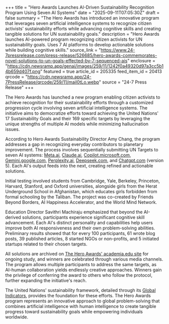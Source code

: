 +++
title = "Hero Awards Launches AI-Driven Sustainability Recognition Program Using Seven AI Systems"
date = "2025-09-11T07:05:30Z"
draft = false
summary = "The Hero Awards has introduced an innovative program that leverages seven artificial intelligence systems to recognize citizen activists' sustainability efforts while advancing cognitive skills and creating tangible solutions for UN sustainability goals."
description = "Hero Awards launches AI-powered program recognizing citizen activists for UN sustainability goals. Uses 7 AI platforms to develop actionable solutions while building cognitive skills."
source_link = "https://www.24-7pressrelease.com/press-release/526685/hero-awards-commemorates-novel-solutions-to-un-goals-effected-by-7-sequenced-ais"
enclosure = "https://cdn.newsramp.app/genai/images/259/11/1242f0a49320d97a3cc5b14b659d407f.png"
featured = true
article_id = 205335
feed_item_id = 20413
qrcode = "https://cdn.newsramp.app/24-7PressRelease/qrcode/259/11/mail0tLo.webp"
source = "24-7 Press Release"
+++

<p>The Hero Awards has launched a new program enabling citizen activists to achieve recognition for their sustainability efforts through a customized progression cycle involving seven artificial intelligence systems. The initiative aims to democratize efforts toward achieving the United Nations' 17 Sustainability Goals and their 169 specific targets by leveraging the unique strengths of multiple AI models while minimizing hallucination issues.</p><p>According to Hero Awards Sustainability Director Amy Chang, the program addresses a gap in recognizing everyday contributors to planetary improvement. The process involves sequentially submitting UN Targets to seven AI systems: <a href="https://meta.ai" rel="nofollow" target="_blank">Meta.ai</a>, <a href="https://claude.ai" rel="nofollow" target="_blank">Claude.ai</a>, <a href="https://copilot.microsoft.com" rel="nofollow" target="_blank">Copilot.microsoft.com</a>, <a href="https://gemini.google.com" rel="nofollow" target="_blank">Gemini.google.com</a>, <a href="https://perplexity.ai" rel="nofollow" target="_blank">Perplexity.ai</a>, <a href="https://deepseek.com" rel="nofollow" target="_blank">Deepseek.com</a>, and <a href="https://chatgpt.com" rel="nofollow" target="_blank">Chatgpt.com</a> (version 5). Each AI's output feeds into the next, creating refined and actionable solutions.</p><p>Initial testing involved students from Cambridge, Yale, Berkeley, Princeton, Harvard, Stanford, and Oxford universities, alongside girls from the Herat Underground School in Afghanistan, which educates girls forbidden from formal schooling by the Taliban. The project was co-created by Friends Beyond Borders, AI Happiness Accelerator, and the World Mind Network.</p><p>Education Director Savithri Machiraju emphasized that beyond the AI-derived solutions, participants experience significant cognitive skill advancement. Each AI's distinct personality and capabilities help users improve both AI responsiveness and their own problem-solving abilities. Preliminary results showed that for every 100 participants, 61 wrote blog posts, 39 published articles, 8 started NGOs or non-profits, and 5 initiated startups related to their chosen targets.</p><p>All solutions are archived on <a href="https://academia.edu" rel="nofollow" target="_blank">The Hero Awards' academia.edu site</a> for ongoing study, and winners are celebrated through various media channels. The program allows multiple participants to address the same targets, as AI-human collaboration yields endlessly creative approaches. Winners gain the privilege of conferring the award to others who follow the protocol, further expanding the initiative's reach.</p><p>The United Nations' sustainability framework, detailed through its <a href="https://unstats.un.org/sdgs/indicators/global-indicators/" rel="nofollow" target="_blank">Global Indicators</a>, provides the foundation for these efforts. The Hero Awards program represents an innovative approach to global problem-solving that combines artificial intelligence with human intelligence to create tangible progress toward sustainability goals while empowering individuals worldwide.</p>